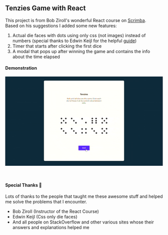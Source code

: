 ## Tenzies Game with React

This project is from Bob Ziroll's wonderful React course on [Scrimba](https://scrimba.com/learn/learnreact). <br>
Based on his suggestions I added some new features:

1. Actual die faces with dots using only css (not images) instead of numbers (special thanks to Edwin Keijl for the helpful [guide](https://dev.to/ekeijl/creating-dice-using-css-grid-j4))
1. Timer that starts after clicking the first dice
1. A modal that pops up after winning the game and contains the info about the time elapsed
   <br>

#### Demonstration

![Demo](./src/demo.gif)

<br>

#### Special Thanks 🎉

Lots of thanks to the people that taught me these awesome stuff and helped me solve the problems that I encounter.

- Bob Ziroll (Instructor of the React Course)
- Edwin Keijl (Css only die faces)
- And all people on StackOverflow and other various sites whose their answers and explanations helped me

